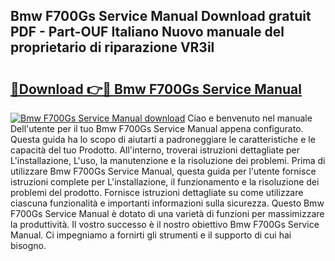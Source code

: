 ## Bmw F700Gs Service Manual Download gratuit PDF - Part-OUF Italiano Nuovo manuale del proprietario di riparazione VR3il

# <h2><a href="http://dfebtrf.blite.top/?on=Bmw+F700Gs+Service+Manual">🔗Download 👉🔴 Bmw F700Gs Service Manual</a></h2>

[![Bmw F700Gs Service Manual download](https://i.imgur.com/lujVjoI.png)](http://dfebtrf.blite.top/?on=Bmw+F700Gs+Service+Manual)
Ciao e benvenuto nel manuale Dell'utente per il tuo Bmw F700Gs Service Manual appena configurato. Questa guida ha lo scopo di aiutarti a padroneggiare le caratteristiche e le capacità del tuo Prodotto. All'interno, troverai istruzioni dettagliate per L'installazione, L'uso, la manutenzione e la risoluzione dei problemi. Prima di utilizzare Bmw F700Gs Service Manual, questa guida per l'utente fornisce istruzioni complete per L'installazione, il funzionamento e la risoluzione dei problemi del prodotto. Fornisce istruzioni dettagliate su come utilizzare ciascuna funzionalità e importanti informazioni sulla sicurezza. Questo Bmw F700Gs Service Manual è dotato di una varietà di funzioni per massimizzare la produttività. Il vostro successo è il nostro obiettivo Bmw F700Gs Service Manual. Ci impegniamo a fornirti gli strumenti e il supporto di cui hai bisogno.
